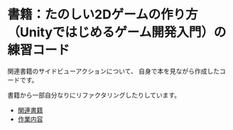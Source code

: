 # 書籍：たのしい2Dゲームの作り方 （Unityではじめるゲーム開発入門）の練習コード

関連書籍のサイドビューアクションについて、
自身で本を見ながら作成したコードです。

書籍から一部自分なりにリファクタリングしたりしています。

- [関連書籍](https://amzn.to/3fUiBLr)
- [作業内容](https://zenn.dev/rhythmcan/scraps/2d517eda67b5e6)
